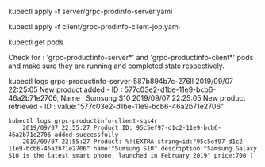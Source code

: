 


kubectl apply -f server/grpc-prodinfo-server.yaml

kubectl apply -f client/grpc-prodinfo-client-job.yaml 

kubectl get pods 

Check for : 'grpc-productinfo-server*' and 'grpc-productinfo-client*' pods and make sure they are running and completed state respectively. 

kubectl logs grpc-productinfo-server-587b894b7c-276ll
    2019/09/07 22:25:05 New product added - ID : 577c03e2-d1be-11e9-bcb6-46a2b71e2706, Name : Sumsung S10
    2019/09/07 22:25:05 New product retrieved - ID : value:"577c03e2-d1be-11e9-bcb6-46a2b71e2706"


    kubectl logs grpc-productinfo-client-sqs4r
        2019/09/07 22:55:27 Product ID: 95c5ef97-d1c2-11e9-bcb6-46a2b71e2706 added successfully
        2019/09/07 22:55:27 Product: %!(EXTRA string=id:"95c5ef97-d1c2-11e9-bcb6-46a2b71e2706" name:"Sumsung S10" description:"Samsung Galaxy S10 is the latest smart phone, launched in February 2019" price:700 )


